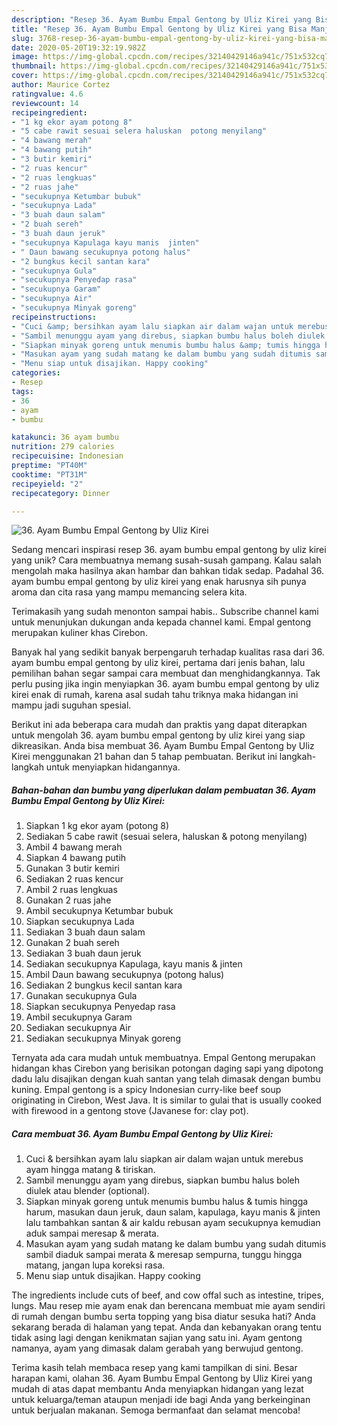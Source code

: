 ```yaml
---
description: "Resep 36. Ayam Bumbu Empal Gentong by Uliz Kirei yang Bisa Manjain Lidah"
title: "Resep 36. Ayam Bumbu Empal Gentong by Uliz Kirei yang Bisa Manjain Lidah"
slug: 3768-resep-36-ayam-bumbu-empal-gentong-by-uliz-kirei-yang-bisa-manjain-lidah
date: 2020-05-20T19:32:19.982Z
image: https://img-global.cpcdn.com/recipes/32140429146a941c/751x532cq70/36-ayam-bumbu-empal-gentong-by-uliz-kirei-foto-resep-utama.jpg
thumbnail: https://img-global.cpcdn.com/recipes/32140429146a941c/751x532cq70/36-ayam-bumbu-empal-gentong-by-uliz-kirei-foto-resep-utama.jpg
cover: https://img-global.cpcdn.com/recipes/32140429146a941c/751x532cq70/36-ayam-bumbu-empal-gentong-by-uliz-kirei-foto-resep-utama.jpg
author: Maurice Cortez
ratingvalue: 4.6
reviewcount: 14
recipeingredient:
- "1 kg ekor ayam potong 8"
- "5 cabe rawit sesuai selera haluskan  potong menyilang"
- "4 bawang merah"
- "4 bawang putih"
- "3 butir kemiri"
- "2 ruas kencur"
- "2 ruas lengkuas"
- "2 ruas jahe"
- "secukupnya Ketumbar bubuk"
- "secukupnya Lada"
- "3 buah daun salam"
- "2 buah sereh"
- "3 buah daun jeruk"
- "secukupnya Kapulaga kayu manis  jinten"
- " Daun bawang secukupnya potong halus"
- "2 bungkus kecil santan kara"
- "secukupnya Gula"
- "secukupnya Penyedap rasa"
- "secukupnya Garam"
- "secukupnya Air"
- "secukupnya Minyak goreng"
recipeinstructions:
- "Cuci &amp; bersihkan ayam lalu siapkan air dalam wajan untuk merebus ayam hingga matang &amp; tiriskan."
- "Sambil menunggu ayam yang direbus, siapkan bumbu halus boleh diulek atau blender (optional)."
- "Siapkan minyak goreng untuk menumis bumbu halus &amp; tumis hingga harum, masukan daun jeruk, daun salam, kapulaga, kayu manis &amp; jinten lalu tambahkan santan &amp; air kaldu rebusan ayam secukupnya kemudian aduk sampai meresap &amp; merata."
- "Masukan ayam yang sudah matang ke dalam bumbu yang sudah ditumis sambil diaduk sampai merata &amp; meresap sempurna, tunggu hingga matang, jangan lupa koreksi rasa."
- "Menu siap untuk disajikan. Happy cooking"
categories:
- Resep
tags:
- 36
- ayam
- bumbu

katakunci: 36 ayam bumbu 
nutrition: 279 calories
recipecuisine: Indonesian
preptime: "PT40M"
cooktime: "PT31M"
recipeyield: "2"
recipecategory: Dinner

---
```



![36. Ayam Bumbu Empal Gentong by Uliz Kirei](https://img-global.cpcdn.com/recipes/32140429146a941c/751x532cq70/36-ayam-bumbu-empal-gentong-by-uliz-kirei-foto-resep-utama.jpg)

Sedang mencari inspirasi resep 36. ayam bumbu empal gentong by uliz kirei yang unik? Cara membuatnya memang susah-susah gampang. Kalau salah mengolah maka hasilnya akan hambar dan bahkan tidak sedap. Padahal 36. ayam bumbu empal gentong by uliz kirei yang enak harusnya sih punya aroma dan cita rasa yang mampu memancing selera kita.

Terimakasih yang sudah menonton sampai habis.. Subscribe channel kami untuk menunjukan dukungan anda kepada channel kami. Empal gentong merupakan kuliner khas Cirebon.

Banyak hal yang sedikit banyak berpengaruh terhadap kualitas rasa dari 36. ayam bumbu empal gentong by uliz kirei, pertama dari jenis bahan, lalu pemilihan bahan segar sampai cara membuat dan menghidangkannya. Tak perlu pusing jika ingin menyiapkan 36. ayam bumbu empal gentong by uliz kirei enak di rumah, karena asal sudah tahu triknya maka hidangan ini mampu jadi suguhan spesial.


Berikut ini ada beberapa cara mudah dan praktis yang dapat diterapkan untuk mengolah 36. ayam bumbu empal gentong by uliz kirei yang siap dikreasikan. Anda bisa membuat 36. Ayam Bumbu Empal Gentong by Uliz Kirei menggunakan 21 bahan dan 5 tahap pembuatan. Berikut ini langkah-langkah untuk menyiapkan hidangannya.

<!--inarticleads1-->

##### Bahan-bahan dan bumbu yang diperlukan dalam pembuatan 36. Ayam Bumbu Empal Gentong by Uliz Kirei:

1. Siapkan 1 kg ekor ayam (potong 8)
1. Sediakan 5 cabe rawit (sesuai selera, haluskan &amp; potong menyilang)
1. Ambil 4 bawang merah
1. Siapkan 4 bawang putih
1. Gunakan 3 butir kemiri
1. Sediakan 2 ruas kencur
1. Ambil 2 ruas lengkuas
1. Gunakan 2 ruas jahe
1. Ambil secukupnya Ketumbar bubuk
1. Siapkan secukupnya Lada
1. Sediakan 3 buah daun salam
1. Gunakan 2 buah sereh
1. Sediakan 3 buah daun jeruk
1. Sediakan secukupnya Kapulaga, kayu manis &amp; jinten
1. Ambil  Daun bawang secukupnya (potong halus)
1. Sediakan 2 bungkus kecil santan kara
1. Gunakan secukupnya Gula
1. Siapkan secukupnya Penyedap rasa
1. Ambil secukupnya Garam
1. Sediakan secukupnya Air
1. Sediakan secukupnya Minyak goreng


Ternyata ada cara mudah untuk membuatnya. Empal Gentong merupakan hidangan khas Cirebon yang berisikan potongan daging sapi yang dipotong dadu lalu disajikan dengan kuah santan yang telah dimasak dengan bumbu kuning. Empal gentong is a spicy Indonesian curry-like beef soup originating in Cirebon, West Java. It is similar to gulai that is usually cooked with firewood in a gentong stove (Javanese for: clay pot). 

<!--inarticleads2-->

##### Cara membuat 36. Ayam Bumbu Empal Gentong by Uliz Kirei:

1. Cuci &amp; bersihkan ayam lalu siapkan air dalam wajan untuk merebus ayam hingga matang &amp; tiriskan.
1. Sambil menunggu ayam yang direbus, siapkan bumbu halus boleh diulek atau blender (optional).
1. Siapkan minyak goreng untuk menumis bumbu halus &amp; tumis hingga harum, masukan daun jeruk, daun salam, kapulaga, kayu manis &amp; jinten lalu tambahkan santan &amp; air kaldu rebusan ayam secukupnya kemudian aduk sampai meresap &amp; merata.
1. Masukan ayam yang sudah matang ke dalam bumbu yang sudah ditumis sambil diaduk sampai merata &amp; meresap sempurna, tunggu hingga matang, jangan lupa koreksi rasa.
1. Menu siap untuk disajikan. Happy cooking


The ingredients include cuts of beef, and cow offal such as intestine, tripes, lungs. Mau resep mie ayam enak dan berencana membuat mie ayam sendiri di rumah dengan bumbu serta topping yang bisa diatur sesuka hati? Anda sekarang berada di halaman yang tepat. Anda dan kebanyakan orang tentu tidak asing lagi dengan kenikmatan sajian yang satu ini. Ayam gentong namanya, ayam yang dimasak dalam gerabah yang berwujud gentong. 

Terima kasih telah membaca resep yang kami tampilkan di sini. Besar harapan kami, olahan 36. Ayam Bumbu Empal Gentong by Uliz Kirei yang mudah di atas dapat membantu Anda menyiapkan hidangan yang lezat untuk keluarga/teman ataupun menjadi ide bagi Anda yang berkeinginan untuk berjualan makanan. Semoga bermanfaat dan selamat mencoba!
